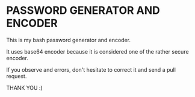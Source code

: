 # PASSWORD GENERATOR AND ENCODER
This is my bash password generator and encoder.

It uses base64 encoder because it is considered one of the rather secure encoder.

If you observe and errors, don't hesitate to correct it and send a pull request.

THANK YOU :)
